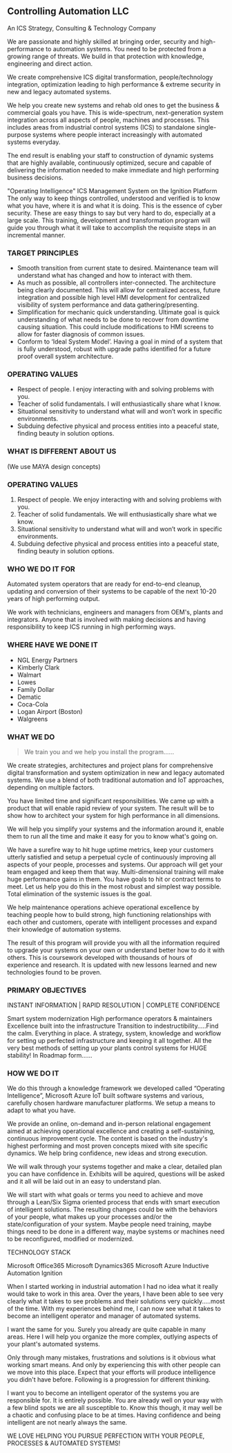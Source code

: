## Controlling Automation LLC
An ICS Strategy, Consulting & Technology Company

We are passionate and highly skilled at bringing order, security and high-performance to automation systems. You need to be protected from a growing range of threats. We build in that protection with knowledge, engineering and direct action.

We create comprehensive ICS digital transformation, people/technology integration, optimization leading to high performance & extreme security in new and legacy automated systems.

We help you create new systems and rehab old ones to get the business & commercial goals you have. This is wide-spectrum, next-generation system integration across all aspects of people, machines and processes. This includes areas from industrial control systems (ICS) to standalone single-purpose systems where people interact increasingly with automated systems everyday. 

The end result is enabling your staff to construction of dynamic systems that are highly available, continuously optimized, secure and capable of delivering the information needed to make immediate and high performing business decisions.

"Operating Intelligence" ICS Management System on the Ignition Platform
The only way to keep things controlled, understood and verified is to know what you have, where it is and what it is doing. This is the essence of cyber security. These are easy things to say but very hard to do, especially at a large scale. This training, development and transformation program will guide you through what it will take to accomplish the requisite steps in an incremental manner.

### TARGET PRINCIPLES
- Smooth transition from current state to desired. Maintenance team will understand what has changed and how to interact with them.
- As much as possible, all controllers inter-connected. The architecture being clearly documented. This will allow for centralized access, future integration and possible high level HMI development for centralized visibility of system performance and data gathering/presenting.
- Simplification for mechanic quick understanding. Ultimate goal is quick understanding of what needs to be done to recover from downtime causing situation. This could include modifications to HMI screens to allow for faster diagnosis of common issues.
- Conform to ‘Ideal System Model’. Having a goal in mind of a system that is fully understood, robust with upgrade paths identified for a future proof overall system architecture.

### OPERATING VALUES
- Respect of people. I enjoy interacting with and solving problems with you.
- Teacher of solid fundamentals. I will enthusiastically share what I know.
- Situational sensitivity to understand what will and won’t work in specific environments.
- Subduing defective physical and process entities into a peaceful state, finding beauty in solution options.

### WHAT IS DIFFERENT ABOUT US
(We use MAYA  design concepts)

### OPERATING VALUES
1. Respect of people. We enjoy interacting with and solving problems with you. 
2. Teacher of solid fundamentals. We will enthusiastically share what we know. 
3. Situational sensitivity to understand what will and won’t work in specific environments. 
4. Subduing defective physical and process entities into a peaceful state, finding beauty in solution options. 


### WHO WE DO IT FOR
Automated system operators that are ready for end-to-end cleanup, updating and conversion of their systems to be capable of the next 10-20 years of high performing output.

We work with technicians, engineers and managers from OEM's, plants and integrators. Anyone that is involved with making decisions and having responsibility to keep ICS running in high performing ways. 


### WHERE HAVE WE DONE IT
- NGL Energy Partners
- Kimberly Clark
- Walmart
- Lowes
- Family Dollar
- Dematic
- Coca-Cola
- Logan Airport (Boston)
- Walgreens 



### WHAT WE DO

> We train you and we help you install the program......

We create strategies, architectures and project plans for comprehensive digital transformation and system optimization in new and legacy automated systems. We use a blend of both traditional automation and IoT approaches, depending on multiple factors.

You have limited time and significant responsibilities. We came up with a product that will enable rapid review of your system. The result will be to show how to architect your system for high performance in all dimensions. 

We will help you simplify your systems and the information around it, enable them to run all the time and make it easy for you to know what's going on. 

We have a surefire way to hit huge uptime metrics, keep your customers utterly satisfied and setup a perpetual cycle of continuously improving all aspects of your people, processes and systems. Our approach will get your team engaged and keep them that way. Multi-dimensional training will make huge performance gains in them. You have goals to hit or contract terms to meet. Let us help you do this in the most robust and simplest way possible. Total elimination of the systemic issues is the goal. 

We help maintenance operations achieve operational excellence by teaching people how to build strong, high functioning relationships with each other and customers, operate with intelligent processes and expand their knowledge of automation systems. 

The result of this program will provide you with all the information required to upgrade your systems on your own or understand better how to do it with others. This is coursework developed with thousands of hours of experience and research. It is updated with new lessons learned and new technologies found to be proven. 

### PRIMARY OBJECTIVES 
INSTANT INFORMATION | RAPID RESOLUTION | COMPLETE CONFIDENCE 

Smart system modernization 
High performance operators & maintainers 
Excellence built into the infrastructure 
Transition to indestructibility…..Find the calm. Everything in place. 
A strategy, system, knowledge and workflow for setting up perfected infrastructure and keeping it all together. 
All the very best methods of setting up your plants control systems for HUGE stability! In Roadmap form…... 


### HOW WE DO IT
We do this through a knowledge framework we developed called “Operating Intelligence”, Microsoft Azure IoT built software systems and various, carefully chosen hardware manufacturer platforms. We setup a means to adapt to what you have.

We provide an online, on-demand and in-person relational engagement aimed at achieving operational excellence and creating a self-sustaining, continuous improvement cycle. The content is based on the industry's highest performing and most proven concepts mixed with site specific dynamics. We help bring confidence, new ideas and strong execution. 

We will walk through your systems together and make a clear, detailed plan you can have confidence in. Exhibits will be aquired, questions will be asked and it all will be laid out in an easy to understand plan. 

We will start with what goals or terms you need to achieve and move through a Lean/Six Sigma oriented process that ends with smart execution of intelligent solutions. The resulting changes could be with the behaviors of your people, what makes up your processes and/or the state/configuration of your system. Maybe people need training, maybe things need to be done in a different way, maybe systems or machines need to be reconfigured, modified or modernized. 

TECHNOLOGY STACK 

Microsoft Office365 
Microsoft Dynamics365 
Microsoft Azure 
Inductive Automation Ignition 

When I started working in industrial automation I had no idea what it really would take to work in this area. Over the years, I have been able to see very clearly what it takes to see problems and their solutions very quickly.....most of the time. With my experiences behind me, I can now see what it takes to become an intelligent operator and manager of automated systems. 

I want the same for you. Surely you already are quite capable in many areas. Here I will help you organize the more complex, outlying aspects of your plant's automated systems. 

Only through many mistakes, frustrations and solutions is it obvious what working smart means. And only by experiencing this with other people can we move into this place. Expect that your efforts will produce intelligence you didn't have before. Following is a progression for different thinking. 

I want you to become an intelligent operator of the systems you are responsible for. It is entirely possible. You are already well on your way with a few blind spots we are all susceptible to. Know this though, it may well be a chaotic and confusing place to be at times. Having confidence and being intelligent are not nearly always the same. 

WE LOVE HELPING YOU PURSUE PERFECTION WITH YOUR PEOPLE, PROCESSES & AUTOMATED SYSTEMS! 
